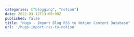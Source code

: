 ```yaml
---
categories: ["blogging", "notion"]
date: 2022-03-12T13:00:00Z
published: false
title: "Hugo - Import Blog RSS to Notion Content Database"
url: '/hugo-import-rss-to-notion'
---
```


